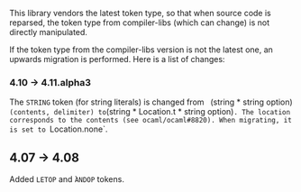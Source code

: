 This library vendors the latest token type, so that when source code is
reparsed, the token type from compiler-libs (which can change) is not directly
manipulated.

If the token type from the compiler-libs version is not the latest one, an
upwards migration is performed. Here is a list of changes:

### 4.10 -> 4.11.alpha3

The `STRING` token (for string literals) is changed from ` `(string * string
option)` (contents, delimiter) to `(string * Location.t * string option)`.
The location corresponds to the contents (see ocaml/ocaml#8820).
When migrating, it is set to `Location.none`.

## 4.07 -> 4.08

Added `LETOP` and ̀`ANDOP` tokens.
